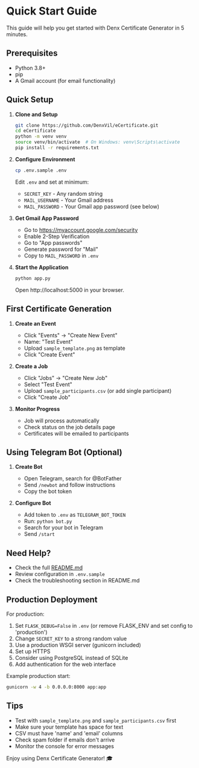 # Quick Start Guide

This guide will help you get started with Denx Certificate Generator in 5 minutes.

## Prerequisites

- Python 3.8+
- pip
- A Gmail account (for email functionality)

## Quick Setup

1. **Clone and   Setup**
   ```bash
   git clone https://github.com/DenxVil/eCertificate.git
   cd eCertificate
   python -m venv venv
   source venv/bin/activate  # On Windows: venv\Scripts\activate
   pip install -r requirements.txt
   ```

3. **Configure Environment**
   ```bash
   cp .env.sample .env
   ```
   
   Edit `.env` and set at minimum:
   - `SECRET_KEY` - Any random string
   - `MAIL_USERNAME` - Your Gmail address
   - `MAIL_PASSWORD` - Your Gmail app password (see below)

4. **Get Gmail App Password**
   - Go to https://myaccount.google.com/security
   - Enable 2-Step Verification
   - Go to "App passwords"
   - Generate password for "Mail"
   - Copy to `MAIL_PASSWORD` in `.env`

5. **Start the Application**
   ```bash
   python app.py
   ```
   
   Open http://localhost:5000 in your browser.

## First Certificate Generation

1. **Create an Event**
   - Click "Events" → "Create New Event"
   - Name: "Test Event"
   - Upload `sample_template.png` as template
   - Click "Create Event"

2. **Create a Job**
   - Click "Jobs" → "Create New Job"
   - Select "Test Event"
   - Upload `sample_participants.csv` (or add single participant)
   - Click "Create Job"

3. **Monitor Progress**
   - Job will process automatically
   - Check status on the job details page
   - Certificates will be emailed to participants

## Using Telegram Bot (Optional)

1. **Create Bot**
   - Open Telegram, search for @BotFather
   - Send `/newbot` and follow instructions
   - Copy the bot token

2. **Configure Bot**
   - Add token to `.env` as `TELEGRAM_BOT_TOKEN`
   - Run: `python bot.py`
   - Search for your bot in Telegram
   - Send `/start`

## Need Help?

- Check the full [README.md](README.md)
- Review configuration in `.env.sample`
- Check the troubleshooting section in README.md

## Production Deployment

For production:
1. Set `FLASK_DEBUG=False` in `.env` (or remove FLASK_ENV and set config to 'production')
2. Change `SECRET_KEY` to a strong random value
3. Use a production WSGI server (gunicorn included)
4. Set up HTTPS
5. Consider using PostgreSQL instead of SQLite
6. Add authentication for the web interface

Example production start:
```bash
gunicorn -w 4 -b 0.0.0.0:8000 app:app
```

## Tips

- Test with `sample_template.png` and `sample_participants.csv` first
- Make sure your template has space for text
- CSV must have 'name' and 'email' columns
- Check spam folder if emails don't arrive
- Monitor the console for error messages

Enjoy using Denx Certificate Generator! 🎓
